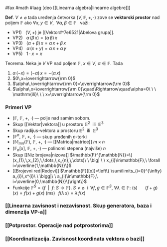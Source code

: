 #fax #math #laag [deo [[Linearna algebra|linearne algebre]]]
$\:$

**Def**. $V\ne \varnothing$ tada uređenja četvorka $(V,\,\mathbb{F},\,+,\,\cdot)$ zove se **vektorski prostor** nad poljem $\mathbb{F}$ ako $\forall x,\,y \in V,\ \ \forall \alpha,\,\beta\in\mathbb{F}\ \:$ važi:
- VP1) $\ \ (V,\,+)$ je [[Vektor#^7e6521|Abelova grupa]].
- VP2) $\ \ \alpha\,(\beta\,x)=(\alpha\,\beta)\,x$
- VP3) $\ \ (\alpha+\beta)\,x=\alpha\,x+\beta\,x$
- VP4) $\ \ \alpha\,(x+y)=\alpha\,x+\alpha\,y$
- VP5) $\ \ 1\cdot x=x$

Teorema. Neka je $V$ VP nad poljem $\mathbb{F}$, $x\in V$, $\alpha\in\mathbb{F}$. Tada
1. $\alpha\,(-x)=(-\alpha)\,x=-(\alpha\,x)$
2. $0\,x=\overrightarrow{\rm 0}$
3.  $\alpha\,\overrightarrow{\rm 0}=\overrightarrow{\rm 0}$
4. $\alpha\,x=\overrightarrow{\rm 0}\quad\Rightarrow\quad\alpha=0\ \ \ \mathrm{ili}\ \ \ x=\overrightarrow{\rm 0}$

### Primeri VP
- $(\mathbb{F},\ \mathbb{F},\ +,\ \cdot)$ — polje nad samim sobom.
- Skup [[Vektor|vektora]] u prostoru $\mathbb{E}^{2}\ \text{ ili }\ \mathbb{E}^{3}$
- Skup radijus-vektora u prostoru $\mathbb{E}^{2}\ \text{ ili }\ \mathbb{E}^{3}$
- $(\mathbb{F}^{n},\ \mathbb{F},\ +,\ \cdot)$ — skup uređenih $n$-torki
- $(\mathbb{M}_{mn}(\mathbb{F}),\ \mathbb{F},\ +,\ \cdot)$ — [[Matrica|matrice]] $m\times n$
- $(\mathbb{F}_{n}[x],\ \mathbb{F},\ +,\ \cdot)$ — polinomi stepena (najviše) $n$
- Skup [[Niz brojeva|nizova]] $\mathbb{F}^{\mathbb{N}}=\{ (x_{1},\,x_{2},\,\dots,\,x_{n},\,\dots)\ \ \big| \ \ x_{i}\in\mathbb{F},\ \forall i=\overline{1,\mathbb{N}}\}$
- [[Brojevni red|Redovi]] $\mathbb{F}[[x]]=\left\{  \sum\limits_{i=0}^{\infty} a_{i}\,x^{i}\ \  \bigg|\ \ a_{i}\in\mathbb{F},\ i=\overline{0,\mathbb{N}}\}\right\}$
- Funkcije $\mathbb{F}^{S}=\{f\ \ \big|\ \ f:\ S\to\mathbb{F}\}$. $S\ne \varnothing\:$ i $\:$$\forall f,\, g\in \mathbb{F}^{S},\ \forall\lambda\in \mathbb{F}:$
  (s) $\quad\ (f+g)(x)=f(x)+g(x)$
  (ms) $\ \,f(\lambda\,x)=\lambda\,f(x)$

### [[Linearna zavisnost i nezavisnost. Skup generatora, baza i dimenzija VP-a]]

### [[Potprostor. Operacije nad potprostorima]]

### [[Koordinatizacija. Zavisnost koordinata vektora o bazi]]
